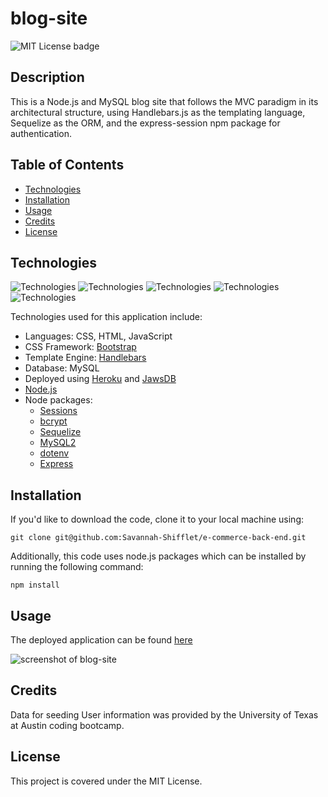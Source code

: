 # blog-site

![MIT License badge](https://img.shields.io/github/license/savannah-shifflet/blog-site)

## Description

This is a Node.js and MySQL blog site that follows the MVC paradigm in its architectural structure, using Handlebars.js as the templating language, Sequelize as the ORM, and the express-session npm package for authentication. 

## Table of Contents
- [Technologies](#technologies)
- [Installation](#installation)
- [Usage](#usage)
- [Credits](#credits)
- [License](#license)

## Technologies
![Technologies](https://img.shields.io/badge/-Git-F05032?logo=Git&logoColor=white)
![Technologies](https://img.shields.io/badge/-JavaScript-007396?logo=JavaScript&logoColor=white)
![Technologies](https://img.shields.io/badge/-Node.js-339933?logo=Node.js&logoColor=white)
![Technologies](https://img.shields.io/badge/Handlebars%20js-f0772b?style=for-the-badge&logo=handlebarsdotjs&logoColor=black)
![Technologies](https://img.shields.io/badge/Express%20js-000000?style=for-the-badge&logo=express&logoColor=white)

Technologies used for this application include: 
- Languages: CSS, HTML, JavaScript
- CSS Framework: [Bootstrap](https://getbootstrap.com/docs/4.1/getting-started/introduction/)
- Template Engine: [Handlebars](https://handlebarsjs.com/guide/)
- Database: MySQL
- Deployed using [Heroku](https://dashboard.heroku.com/apps) and [JawsDB](https://devcenter.heroku.com/articles/jawsdb)
- [Node.js](https://nodejs.org/en)
- Node packages:
  - [Sessions](https://www.npmjs.com/package/express-session)
  - [bcrypt](https://www.npmjs.com/package/bcrypt)
  - [Sequelize](https://sequelize.org/)
  - [MySQL2](https://www.npmjs.com/package/mysql2)
  - [dotenv](https://www.npmjs.com/package/dotenv)
  - [Express](https://www.npmjs.com/package/express)

## Installation

If you'd like to download the code, clone it to your local machine using: 

    git clone git@github.com:Savannah-Shifflet/e-commerce-back-end.git

Additionally, this code uses node.js packages which can be installed by running the following command:
    
    npm install 

## Usage
The deployed application can be found [here](https://blog-site15-4d66fecf009f.herokuapp.com/) 

![screenshot of blog-site](https://github.com/Savannah-Shifflet/blog-site/assets/106942356/4e667067-4e99-47e9-b193-5cb755af946e)

## Credits

Data for seeding User information was provided by the University of Texas at Austin coding bootcamp.

## License

This project is covered under the MIT License.
